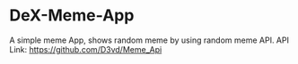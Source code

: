 # DeX-Meme-App
A simple meme App, shows random meme by using random meme API.
API Link: https://github.com/D3vd/Meme_Api 
